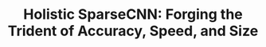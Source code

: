 ---
arxiv: 1608.01409
authors:
- firstname: Jongsoo
  institute: Intel Corporation
  lastname: Park
- firstname: Sheng R.
  institute: Intel Corporation
  lastname: Li
- firstname: Wei
  institute: University of Pittsburgh
  lastname: Wen
- firstname: Hai
  institute: University of Pittsburgh
  lastname: Li
- firstname: Yiran
  institute: University of Pittsburgh
  lastname: Chen
- firstname: Pradeep
  institute: Intel Corporation
  lastname: Dubey
layout: refuses
section: pre
title: 'Holistic SparseCNN: Forging the Trident of Accuracy, Speed, and Size'
---